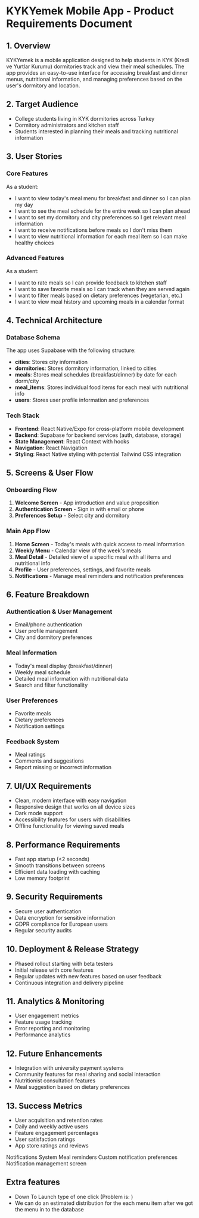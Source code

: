 # KYKYemek Mobile App - Product Requirements Document

## 1. Overview

KYKYemek is a mobile application designed to help students in KYK (Kredi ve Yurtlar Kurumu) dormitories track and view their meal schedules. The app provides an easy-to-use interface for accessing breakfast and dinner menus, nutritional information, and managing preferences based on the user's dormitory and location.

## 2. Target Audience

- College students living in KYK dormitories across Turkey
- Dormitory administrators and kitchen staff
- Students interested in planning their meals and tracking nutritional information

## 3. User Stories

### Core Features

As a student:

- I want to view today's meal menu for breakfast and dinner so I can plan my day
- I want to see the meal schedule for the entire week so I can plan ahead
- I want to set my dormitory and city preferences so I get relevant meal information
- I want to receive notifications before meals so I don't miss them
- I want to view nutritional information for each meal item so I can make healthy choices

### Advanced Features

As a student:

- I want to rate meals so I can provide feedback to kitchen staff
- I want to save favorite meals so I can track when they are served again
- I want to filter meals based on dietary preferences (vegetarian, etc.)
- I want to view meal history and upcoming meals in a calendar format

## 4. Technical Architecture

### Database Schema

The app uses Supabase with the following structure:

- **cities**: Stores city information
- **dormitories**: Stores dormitory information, linked to cities
- **meals**: Stores meal schedules (breakfast/dinner) by date for each dorm/city
- **meal_items**: Stores individual food items for each meal with nutritional info
- **users**: Stores user profile information and preferences

### Tech Stack

- **Frontend**: React Native/Expo for cross-platform mobile development
- **Backend**: Supabase for backend services (auth, database, storage)
- **State Management**: React Context with hooks
- **Navigation**: React Navigation
- **Styling**: React Native styling with potential Tailwind CSS integration

## 5. Screens & User Flow

### Onboarding Flow

1. **Welcome Screen** - App introduction and value proposition
2. **Authentication Screen** - Sign in with email or phone
3. **Preferences Setup** - Select city and dormitory

### Main App Flow

1. **Home Screen** - Today's meals with quick access to meal information
2. **Weekly Menu** - Calendar view of the week's meals
3. **Meal Detail** - Detailed view of a specific meal with all items and nutritional info
4. **Profile** - User preferences, settings, and favorite meals
5. **Notifications** - Manage meal reminders and notification preferences

## 6. Feature Breakdown

### Authentication & User Management

- Email/phone authentication
- User profile management
- City and dormitory preferences

### Meal Information

- Today's meal display (breakfast/dinner)
- Weekly meal schedule
- Detailed meal information with nutritional data
- Search and filter functionality

### User Preferences

- Favorite meals
- Dietary preferences
- Notification settings

### Feedback System

- Meal ratings
- Comments and suggestions
- Report missing or incorrect information

## 7. UI/UX Requirements

- Clean, modern interface with easy navigation
- Responsive design that works on all device sizes
- Dark mode support
- Accessibility features for users with disabilities
- Offline functionality for viewing saved meals

## 8. Performance Requirements

- Fast app startup (<2 seconds)
- Smooth transitions between screens
- Efficient data loading with caching
- Low memory footprint

## 9. Security Requirements

- Secure user authentication
- Data encryption for sensitive information
- GDPR compliance for European users
- Regular security audits

## 10. Deployment & Release Strategy

- Phased rollout starting with beta testers
- Initial release with core features
- Regular updates with new features based on user feedback
- Continuous integration and delivery pipeline

## 11. Analytics & Monitoring

- User engagement metrics
- Feature usage tracking
- Error reporting and monitoring
- Performance analytics

## 12. Future Enhancements

- Integration with university payment systems
- Community features for meal sharing and social interaction
- Nutritionist consultation features
- Meal suggestion based on dietary preferences

## 13. Success Metrics

- User acquisition and retention rates
- Daily and weekly active users
- Feature engagement percentages
- User satisfaction ratings
- App store ratings and reviews

Notifications System
Meal reminders
Custom notification preferences
Notification management screen

## Extra features

- Down To Launch type of one click (Problem is: )
- We can do an estimated distribution for the each menu item after we got the menu in to the database
